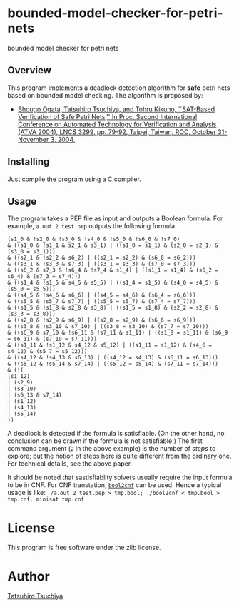 # bounded-model-checker-for-petri-nets
bounded model checker for petri nets

## Overview

This program implements a deadlock detection algorithm for **safe** petri nets based on bounded model checking. 
The algorithm is proposed by:
* [Shougo Ogata, Tatsuhiro Tsuchiya, and Tohru Kikuno, ``SAT-Based Verification of Safe Petri Nets,'' In Proc. Second International Conference on Automated Technology for Verification and Analysis (ATVA 2004), LNCS 3299, pp. 79-92, Taipei, Taiwan, ROC, October 31-November 3, 2004.](https://doi.org/10.1007/978-3-540-30476-0_11)

## Installing

Just compile the program using a C compiler. 

## Usage 

The program takes a PEP file as input and outputs a Boolean formula. 
For example, `a.out 2 test.pep` outputs the following formula.

    (s1_0 & !s2_0 & !s3_0 & !s4_0 & !s5_0 & !s6_0 & !s7_0)
    & ((s1_0 & !s1_1 & s2_1 & s3_1) | ((s1_0 = s1_1) & (s2_0 = s2_1) & (s3_0 = s3_1)))
    & ((s2_1 & !s2_2 & s6_2) | ((s2_1 = s2_2) & (s6_0 = s6_2)))
    & ((s3_1 & !s3_3 & s7_3) | ((s3_1 = s3_3) & (s7_0 = s7_3)))
    & ((s6_2 & s7_3 & !s6_4 & !s7_4 & s1_4) | ((s1_1 = s1_4) & (s6_2 = s6_4) & (s7_3 = s7_4)))
    & ((s1_4 & !s1_5 & s4_5 & s5_5) | ((s1_4 = s1_5) & (s4_0 = s4_5) & (s5_0 = s5_5)))
    & ((s4_5 & !s4_6 & s6_6) | ((s4_5 = s4_6) & (s6_4 = s6_6)))
    & ((s5_5 & !s5_7 & s7_7) | ((s5_5 = s5_7) & (s7_4 = s7_7)))
    & ((s1_5 & !s1_8 & s2_8 & s3_8) | ((s1_5 = s1_8) & (s2_2 = s2_8) & (s3_3 = s3_8)))
    & ((s2_8 & !s2_9 & s6_9) | ((s2_8 = s2_9) & (s6_6 = s6_9)))
    & ((s3_8 & !s3_10 & s7_10) | ((s3_8 = s3_10) & (s7_7 = s7_10)))
    & ((s6_9 & s7_10 & !s6_11 & !s7_11 & s1_11) | ((s1_8 = s1_11) & (s6_9 = s6_11) & (s7_10 = s7_11)))
    & ((s1_11 & !s1_12 & s4_12 & s5_12) | ((s1_11 = s1_12) & (s4_6 = s4_12) & (s5_7 = s5_12)))
    & ((s4_12 & !s4_13 & s6_13) | ((s4_12 = s4_13) & (s6_11 = s6_13)))
    & ((s5_12 & !s5_14 & s7_14) | ((s5_12 = s5_14) & (s7_11 = s7_14)))
    & (!(
    (s1_12)
    | (s2_9)
    | (s3_10)
    | (s6_13 & s7_14)
    | (s1_12)
    | (s4_13)
    | (s5_14)
    ))

A deadlock is detected if the formula is satisfiable. 
(On the other hand, no conclusion can be drawn if the formula is not satisfiable.) 
The first command argument (`2` in the above example) is the number of *steps* to explore; 
but the notion of steps here is quite different from the ordinary one. 
For technical details, see the above paper. 

It should be noted that sastisfiablity solvers usually require the input formula to be in CNF. 
For CNF transtation, [`bool2cnf`](https://github.com/tkren/bool2cnf) can be used.
Hence a typical usage is like: `./a.out 2 test.pep > tmp.bool; ./bool2cnf < tmp.bool > tmp.cnf; minisat tmp.cnf`

# License 

This program is free software under the zlib license. 

# Author
[Tatsuhiro Tsuchiya](http://www-ise4.ist.osaka-u.ac.jp/~t-tutiya/en/)
